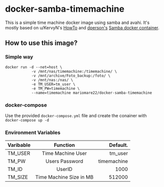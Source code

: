 # docker-samba-timemachine
This is a simple time machine docker image using samba and avahi. It's mostly based on u/KervyN's [HowTo](https://www.reddit.com/r/homelab/comments/83vkaz/howto_make_time_machine_backups_on_a_samba/) and [dperson's](https://github.com/dperson) [Samba docker container](https://github.com/dperson/samba).

## How to use this image?

### Simple way
```
docker run -d --net=host \
            -v /mnt/nas/timemachine:/timemachine/ \
            -v /mnt/archive/Foto_backup:/foto/ \
            -v /mnt/nas:/nas/ \
            -e TM_USER=tm_user \
            -e TM_PW=timemachine \
            --name=timemachine mariomare22/docker-samba-timemachine
```

### docker-compose
Use the provided `docker-compose.yml` file and create the conainer with `docker-compose up -d`

### Environment Variables
| Varibable | Function                | Default.    |
| ----------|:-----------------------:|-------------:|
| TM_USER   | Time Machine User       | tm_user |
| TM_PW     | Users Password          | timemachine |
| TM_ID     | UserID                  | 1000        |
| TM_SIZE   | Time Machine Size in MB | 512000      |
